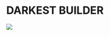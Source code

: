 # DARKEST BUILDER

<div>
    <a href="https://pepaxd.github.io/Darkest-Builder-Deploy/">
        <img src="Darkest Builder\public\darkestBuilder_responsive.png" crossorigin height="150">
    </a>
</div>
